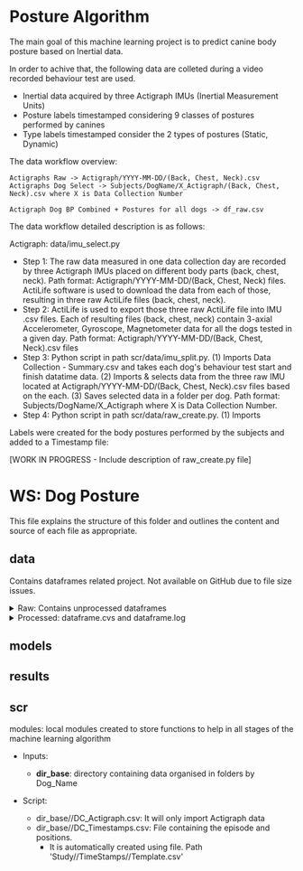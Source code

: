 # Posture Algorithm
The main goal of this machine learning project is to predict canine body posture based on Inertial data.

In order to achive that, the following data are colleted during a video recorded behaviour test are used.
* Inertial data acquired by three Actigraph IMUs (Inertial Measurement Units)  
* Posture labels timestamped considering 9 classes of postures performed by canines
* Type labels timestamped consider the 2 types of postures (Static, Dynamic)

The data workflow overview: 

    Actigraphs Raw -> Actigraph/YYYY-MM-DD/(Back, Chest, Neck).csv
    Actigraphs Dog Select -> Subjects/DogName/X_Actigraph/(Back, Chest, Neck).csv where X is Data Collection Number
    
    Actigraph Dog BP Combined + Postures for all dogs -> df_raw.csv

The data workflow detailed description is as follows:

Actigraph: data/imu_select.py
* Step 1: The raw data measured in one data collection day are recorded by three Actigraph IMUs placed on different body parts (back, chest, neck). Path format: Actigraph/YYYY-MM-DD/(Back, Chest, Neck) files. ActiLife software is used to download the data from each of those, resulting in three raw ActiLife files (back, chest, neck).
* Step 2: ActiLife is used to export those three raw ActiLife file into IMU .csv files. Each of resulting files (back, chest, neck) contain 3-axial Accelerometer, Gyroscope, Magnetometer data for all the dogs tested in a given day. Path format: Actigraph/YYYY-MM-DD/(Back, Chest, Neck).csv files
* Step 3: Python script in path scr/data/imu_split.py. (1) Imports Data Collection - Summary.csv and takes each dog's behaviour test start and finish datatime data. (2) Imports & selects data from the three raw IMU located at  Actigraph/YYYY-MM-DD/(Back, Chest, Neck).csv files based on the each. (3) Saves selected data in a folder per dog. Path format: Subjects/DogName/X_Actigraph where X is Data Collection Number.
* Step 4: Python script in path scr/data/raw_create.py. (1) Imports

Labels were created for the body postures performed by the subjects and added to a Timestamp file:

[WORK IN PROGRESS - Include description of raw_create.py file]

# WS: Dog Posture
This file explains the structure of this folder and outlines the content and source of each file as appropriate.

## data
Contains dataframes related project. Not available on GitHub due to file size issues.
<details><summary> Raw: Contains unprocessed dataframes </summary>

* **df_raw.csv**: contains raw IMU data for timestamps labeled by positions. This file is created by src/data/raw.py, considering Timestamps and raw IMU data.

* **df_dogs.csv**: data downloaded from Data Collection - Dogs.csv'
</details>

<details><summary> Processed: dataframe.cvs and dataframe.log</summary> <p>  
The folder structure contains .csv files and an associated .log file with the hyperparameters used to create them.
</details>

## models

## results

## scr
modules: local modules created to store functions to help in all stages of the machine learning algorithm


* Inputs: 
    * **dir_base**: directory containing data organised in folders by Dog_Name

* Script:
    * dir_base//DC_Actigraph.csv: It will only import Actigraph data
    * dir_base//DC_Timestamps.csv: File containing the episode and positions. 
        * It is automatically created using file. Path 'Study//TimeStamps//Template.csv'




